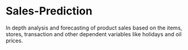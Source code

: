 # Sales-Prediction
In depth analysis and forecasting of product sales based on the items, stores, transaction and other dependent variables like holidays and oil prices.
